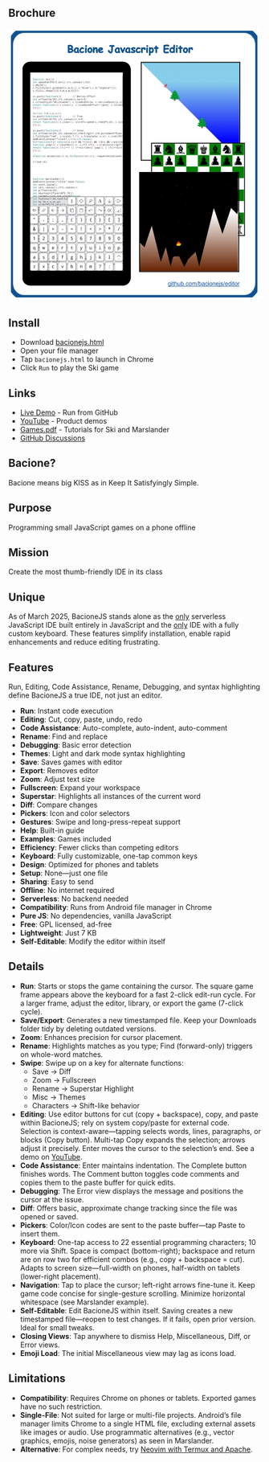 ## Brochure

[![Info](README.jpg)](bacionejs.html)

## Install
- Download [bacionejs.html](https://raw.githubusercontent.com/bacionejs/editor/main/bacionejs.html)
- Open your file manager
- Tap `bacionejs.html` to launch in Chrome
- Click `Run` to play the Ski game

## Links
- [Live Demo](https://bacionejs.github.io/editor/bacionejs.html) - Run from GitHub
- [YouTube](http://www.youtube.com/@bacionejs) - Product demos
- [Games.pdf](Games.pdf) - Tutorials for Ski and Marslander
- [GitHub Discussions](https://github.com/bacionejs/editor/discussions)

## Bacione?
Bacione means big KISS as in Keep It Satisfyingly Simple.

## Purpose
Programming small JavaScript games on a phone offline

## Mission
Create the most thumb-friendly IDE in its class

## Unique
As of March 2025, BacioneJS stands alone as the [only](//github.com/search?q=serverless+javascript+ide+language%3Ahtml&type=repositories) serverless JavaScript IDE built entirely in JavaScript and the [only](//github.com/search?q=ide+%22custom+keyboard%22&type=repositories)
IDE with a fully custom keyboard. These features simplify installation, enable rapid enhancements and reduce editing frustrating.

## Features
Run, Editing, Code Assistance, Rename, Debugging, and syntax highlighting define BacioneJS a true IDE, not just an editor.
- **Run**: Instant code execution
- **Editing**: Cut, copy, paste, undo, redo
- **Code Assistance**: Auto-complete, auto-indent, auto-comment
- **Rename**: Find and replace
- **Debugging**: Basic error detection
- **Themes**: Light and dark mode syntax highlighting
- **Save**: Saves games with editor
- **Export**: Removes editor
- **Zoom**: Adjust text size
- **Fullscreen**: Expand your workspace
- **Superstar**: Highlights all instances of the current word
- **Diff**: Compare changes
- **Pickers**: Icon and color selectors
- **Gestures**: Swipe and long-press-repeat support
- **Help**: Built-in guide
- **Examples**: Games included
- **Efficiency**: Fewer clicks than competing editors
- **Keyboard**: Fully customizable, one-tap common keys
- **Design**: Optimized for phones and tablets
- **Setup**: None—just one file
- **Sharing**: Easy to send
- **Offline**: No internet required
- **Serverless**: No backend needed
- **Compatibility**: Runs from Android file manager in Chrome
- **Pure JS**: No dependencies, vanilla JavaScript
- **Free**: GPL licensed, ad-free
- **Lightweight**: Just 7 KB
- **Self-Editable**: Modify the editor within itself

## Details
- **Run**: Starts or stops the game containing the cursor. The square game frame appears above the keyboard for a fast 2-click edit-run cycle. For a larger frame, adjust the editor, library, or export the game (7-click cycle).  
- **Save/Export**: Generates a new timestamped file. Keep your Downloads folder tidy by deleting outdated versions.  
- **Zoom**: Enhances precision for cursor placement.  
- **Rename**: Highlights matches as you type; Find (forward-only) triggers on whole-word matches.  
- **Swipe**: Swipe up on a key for alternate functions:  
  - Save → Diff  
  - Zoom → Fullscreen  
  - Rename → Superstar Highlight  
  - Misc → Themes  
  - Characters → Shift-like behavior  
- **Editing**: Use editor buttons for cut (copy + backspace), copy, and paste within BacioneJS; rely on system copy/paste for external code. Selection is context-aware—tapping selects words, lines, paragraphs, or blocks (Copy button). Multi-tap Copy expands the selection; arrows adjust it precisely. Enter moves the cursor to the selection’s end. See a demo on [YouTube](http://www.youtube.com/@bacionejs).  
- **Code Assistance**: Enter maintains indentation. The Complete button finishes words. The Comment button toggles code comments and copies them to the paste buffer for quick edits.  
- **Debugging**: The Error view displays the message and positions the cursor at the issue.  
- **Diff**: Offers basic, approximate change tracking since the file was opened or saved.  
- **Pickers**: Color/Icon codes are sent to the paste buffer—tap Paste to insert them.  
- **Keyboard**: One-tap access to 22 essential programming characters; 10 more via Shift. Space is compact (bottom-right); backspace and return are on row two for efficient combos (e.g., copy + backspace = cut). Adapts to screen size—full-width on phones, half-width on tablets (lower-right placement).  
- **Navigation**: Tap to place the cursor; left-right arrows fine-tune it. Keep game code concise for single-gesture scrolling. Minimize horizontal whitespace (see Marslander example).  
- **Self-Editable**: Edit BacioneJS within itself. Saving creates a new timestamped file—reopen to test changes. If it fails, open prior version. Ideal for small tweaks.
- **Closing Views**: Tap anywhere to dismiss Help, Miscellaneous, Diff, or Error views.  
- **Emoji Load**: The initial Miscellaneous view may lag as icons load.  

## Limitations
- **Compatibility**: Requires Chrome on phones or tablets. Exported games have no such restriction.
- **Single-File**: Not suited for large or multi-file projects. Android’s file manager limits Chrome to a single HTML file, excluding external assets like images or audio. Use programmatic alternatives (e.g., vector graphics, emojis, noise generators) as seen in Marslander.
- **Alternative**: For complex needs, try [Neovim with Termux and Apache](https://github.com/bacionejs/termux).
